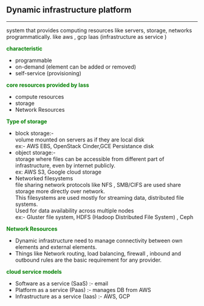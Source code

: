 ## Dynamic infrastructure platform
------------------------------------------
system that provides computing resources like servers, storage, networks programmatically.  like aws , gcp
Iaas (infrastructure as service )

<span style="color:green">**characteristic**</span>
* programmable
* on-demand (element can be added or removed)
* self-service (provisioning)
  
<span style="color:green">**core resources provided by Iass**</span>
* compute resources
* storage
* Network Resources
  
<span style="color:green">**Type of storage**</span>
* block storage:- \
  volume mounted on servers as if they are local disk \
  ex:- AWS EBS, OpenStack Cinder,GCE Persistance disk
* object storage:- \
  storage where files can be accessible from different part of infrastructure, even by internet publicly. \
  ex: AWS S3, Google cloud storage
* Networked filesystems \
  file sharing network protocols like NFS , SMB/CIFS are used share storage more directly over network. \
  This filesystems are used mostly for streaming data, distributed file systems. \
  Used for data availability across multiple nodes \
  ex:- Gluster file system, HDFS (Hadoop Distributed File System) , Ceph

<span style="color:green">**Network Resources**</span>
* Dynamic infrastructure need to manage connectivity between own elements and external elements. 
* Things like Network routing, load balancing, firewall , inbound and outbound rules are the basic requirement for any provider. 
  

<span style="color:green">**cloud service models**</span>
* Software as a service (SaaS) :- email
* Platform as a service (Paas) :- manages DB from AWS
* Infrastructure as a service (Iaas) :- AWS, GCP
